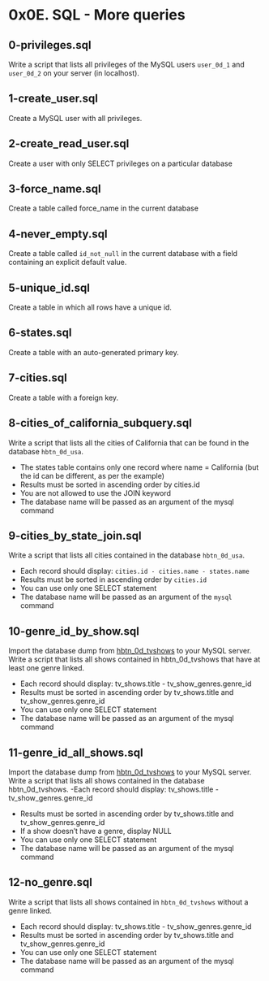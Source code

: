 # 0x0E. SQL - More queries 

## 0-privileges.sql
Write a script that lists all privileges of the MySQL users `user_0d_1` and `user_0d_2` on your server (in localhost).

## 1-create_user.sql
Create a MySQL user with all privileges.

## 2-create_read_user.sql
Create a user with only SELECT privileges on a particular database

## 3-force_name.sql
Create a table called force_name in the current database

## 4-never_empty.sql
Create a table called `id_not_null` in the current database with a field containing an explicit default value.

## 5-unique_id.sql
Create a table in which all rows have a unique id.

## 6-states.sql
Create a table with an auto-generated primary key.

## 7-cities.sql
Create a table with a foreign key.

## 8-cities_of_california_subquery.sql
Write a script that lists all the cities of California that can be found in the database `hbtn_0d_usa`.
- The states table contains only one record where name = California (but the id can be different, as per the example)
- Results must be sorted in ascending order by cities.id
- You are not allowed to use the JOIN keyword
- The database name will be passed as an argument of the mysql command

## 9-cities_by_state_join.sql
Write a script that lists all cities contained in the database `hbtn_0d_usa`.
- Each record should display: `cities.id - cities.name - states.name`
- Results must be sorted in ascending order by `cities.id`
- You can use only one SELECT statement
- The database name will be passed as an argument of the `mysql` command

## 10-genre_id_by_show.sql
Import the database dump from [hbtn_0d_tvshows](https://s3.amazonaws.com/intranet-projects-files/holbertonschool-higher-level_programming+/274/hbtn_0d_tvshows.sql) to your MySQL server.
Write a script that lists all shows contained in hbtn_0d_tvshows that have at least one genre linked.
- Each record should display: tv_shows.title - tv_show_genres.genre_id
- Results must be sorted in ascending order by tv_shows.title and tv_show_genres.genre_id
- You can use only one SELECT statement
- The database name will be passed as an argument of the mysql command

## 11-genre_id_all_shows.sql
Import the database dump from [hbtn_0d_tvshows](https://s3.amazonaws.com/intranet-projects-files/holbertonschool-higher-level_programming+/274/hbtn_0d_tvshows.sql) to your MySQL server.
Write a script that lists all shows contained in the database hbtn_0d_tvshows.
-Each record should display: tv_shows.title - tv_show_genres.genre_id
- Results must be sorted in ascending order by tv_shows.title and tv_show_genres.genre_id
- If a show doesn’t have a genre, display NULL
- You can use only one SELECT statement
- The database name will be passed as an argument of the mysql command

## 12-no_genre.sql
Write a script that lists all shows contained in `hbtn_0d_tvshows` without a genre linked.
- Each record should display: tv_shows.title - tv_show_genres.genre_id
- Results must be sorted in ascending order by tv_shows.title and tv_show_genres.genre_id
- You can use only one SELECT statement
- The database name will be passed as an argument of the mysql command
